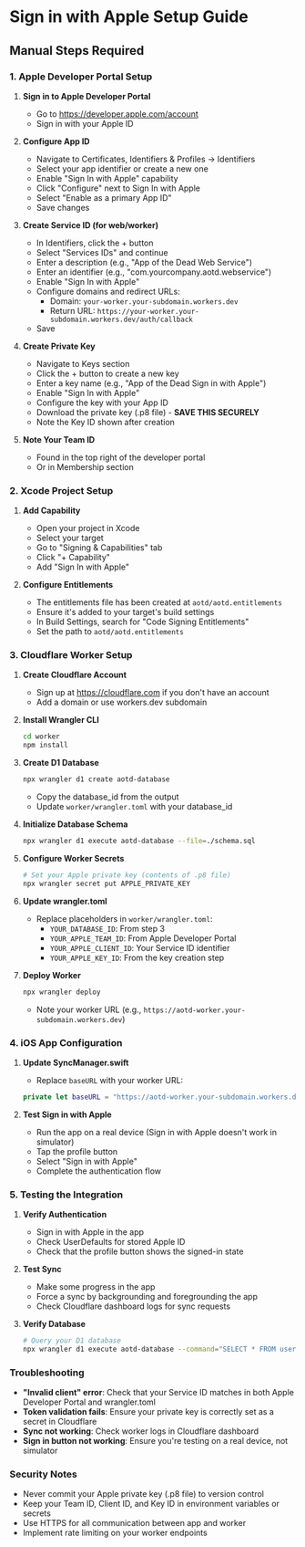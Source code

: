 # Sign in with Apple Setup Guide

## Manual Steps Required

### 1. Apple Developer Portal Setup

1. **Sign in to Apple Developer Portal**
   - Go to https://developer.apple.com/account
   - Sign in with your Apple ID

2. **Configure App ID**
   - Navigate to Certificates, Identifiers & Profiles → Identifiers
   - Select your app identifier or create a new one
   - Enable "Sign In with Apple" capability
   - Click "Configure" next to Sign In with Apple
   - Select "Enable as a primary App ID"
   - Save changes

3. **Create Service ID (for web/worker)**
   - In Identifiers, click the + button
   - Select "Services IDs" and continue
   - Enter a description (e.g., "App of the Dead Web Service")
   - Enter an identifier (e.g., "com.yourcompany.aotd.webservice")
   - Enable "Sign In with Apple"
   - Configure domains and redirect URLs:
     - Domain: `your-worker.your-subdomain.workers.dev`
     - Return URL: `https://your-worker.your-subdomain.workers.dev/auth/callback`
   - Save

4. **Create Private Key**
   - Navigate to Keys section
   - Click the + button to create a new key
   - Enter a key name (e.g., "App of the Dead Sign in with Apple")
   - Enable "Sign In with Apple"
   - Configure the key with your App ID
   - Download the private key (.p8 file) - **SAVE THIS SECURELY**
   - Note the Key ID shown after creation

5. **Note Your Team ID**
   - Found in the top right of the developer portal
   - Or in Membership section

### 2. Xcode Project Setup

1. **Add Capability**
   - Open your project in Xcode
   - Select your target
   - Go to "Signing & Capabilities" tab
   - Click "+ Capability"
   - Add "Sign In with Apple"

2. **Configure Entitlements**
   - The entitlements file has been created at `aotd/aotd.entitlements`
   - Ensure it's added to your target's build settings
   - In Build Settings, search for "Code Signing Entitlements"
   - Set the path to `aotd/aotd.entitlements`

### 3. Cloudflare Worker Setup

1. **Create Cloudflare Account**
   - Sign up at https://cloudflare.com if you don't have an account
   - Add a domain or use workers.dev subdomain

2. **Install Wrangler CLI**
   ```bash
   cd worker
   npm install
   ```

3. **Create D1 Database**
   ```bash
   npx wrangler d1 create aotd-database
   ```
   - Copy the database_id from the output
   - Update `worker/wrangler.toml` with your database_id

4. **Initialize Database Schema**
   ```bash
   npx wrangler d1 execute aotd-database --file=./schema.sql
   ```

5. **Configure Worker Secrets**
   ```bash
   # Set your Apple private key (contents of .p8 file)
   npx wrangler secret put APPLE_PRIVATE_KEY
   ```

6. **Update wrangler.toml**
   - Replace placeholders in `worker/wrangler.toml`:
     - `YOUR_DATABASE_ID`: From step 3
     - `YOUR_APPLE_TEAM_ID`: From Apple Developer Portal
     - `YOUR_APPLE_CLIENT_ID`: Your Service ID identifier
     - `YOUR_APPLE_KEY_ID`: From the key creation step

7. **Deploy Worker**
   ```bash
   npx wrangler deploy
   ```
   - Note your worker URL (e.g., `https://aotd-worker.your-subdomain.workers.dev`)

### 4. iOS App Configuration

1. **Update SyncManager.swift**
   - Replace `baseURL` with your worker URL:
   ```swift
   private let baseURL = "https://aotd-worker.your-subdomain.workers.dev"
   ```

2. **Test Sign in with Apple**
   - Run the app on a real device (Sign in with Apple doesn't work in simulator)
   - Tap the profile button
   - Select "Sign in with Apple"
   - Complete the authentication flow

### 5. Testing the Integration

1. **Verify Authentication**
   - Sign in with Apple in the app
   - Check UserDefaults for stored Apple ID
   - Check that the profile button shows the signed-in state

2. **Test Sync**
   - Make some progress in the app
   - Force a sync by backgrounding and foregrounding the app
   - Check Cloudflare dashboard logs for sync requests

3. **Verify Database**
   ```bash
   # Query your D1 database
   npx wrangler d1 execute aotd-database --command="SELECT * FROM users"
   ```

### Troubleshooting

- **"Invalid client" error**: Check that your Service ID matches in both Apple Developer Portal and wrangler.toml
- **Token validation fails**: Ensure your private key is correctly set as a secret in Cloudflare
- **Sync not working**: Check worker logs in Cloudflare dashboard
- **Sign in button not working**: Ensure you're testing on a real device, not simulator

### Security Notes

- Never commit your Apple private key (.p8 file) to version control
- Keep your Team ID, Client ID, and Key ID in environment variables or secrets
- Use HTTPS for all communication between app and worker
- Implement rate limiting on your worker endpoints